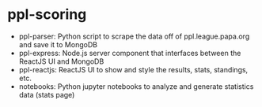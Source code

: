 # ppl-scoring

* ppl-parser: Python script to scrape the data off of ppl.league.papa.org and save it to MongoDB
* ppl-express: Node.js server component that interfaces between the ReactJS UI and MongoDB
* ppl-reactjs: ReactJS UI to show and style the results, stats, standings, etc.
* notebooks: Python jupyter notebooks to analyze and generate statistics data (stats page)
